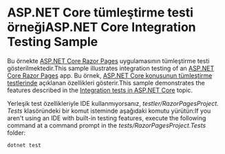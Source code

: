 # <a name="aspnet-core-integration-testing-sample"></a><span data-ttu-id="bc360-101">ASP.NET Core tümleştirme testi örneği</span><span class="sxs-lookup"><span data-stu-id="bc360-101">ASP.NET Core Integration Testing Sample</span></span>

<span data-ttu-id="bc360-102">Bu örnekte [ASP.NET Core Razor Pages](https://docs.microsoft.com/aspnet/core/mvc/razor-pages) uygulamasının tümleştirme testi gösterilmektedir.</span><span class="sxs-lookup"><span data-stu-id="bc360-102">This sample illustrates integration testing of an [ASP.NET Core Razor Pages](https://docs.microsoft.com/aspnet/core/mvc/razor-pages) app.</span></span> <span data-ttu-id="bc360-103">Bu örnek, [ASP.NET Core konusunun tümleştirme testlerinde](https://docs.microsoft.com/aspnet/core/test/integration-tests) açıklanan özellikleri gösterir.</span><span class="sxs-lookup"><span data-stu-id="bc360-103">This sample demonstrates the features described in the [Integration tests in ASP.NET Core](https://docs.microsoft.com/aspnet/core/test/integration-tests) topic.</span></span>

<span data-ttu-id="bc360-104">Yerleşik test özellikleriyle IDE kullanmıyorsanız, *testler/RazorPagesProject. Tests* klasöründeki bir komut isteminde aşağıdaki komutu yürütün:</span><span class="sxs-lookup"><span data-stu-id="bc360-104">If you aren't using an IDE with built-in testing features, execute the following command at a command prompt in the *tests/RazorPagesProject.Tests* folder:</span></span>

```dotnetcli
dotnet test
```
